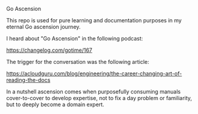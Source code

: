 Go Ascension

This repo is used for pure learning and documentation purposes in my eternal Go ascension journey.

I heard about "Go Ascension" in the following podcast:

https://changelog.com/gotime/167

The trigger for the conversation was the following article:

https://acloudguru.com/blog/engineering/the-career-changing-art-of-reading-the-docs

In a nutshell ascension comes when purposefully consuming manuals cover-to-cover to develop expertise, not to fix a day problem or familiarity, but to deeply become a domain expert.



